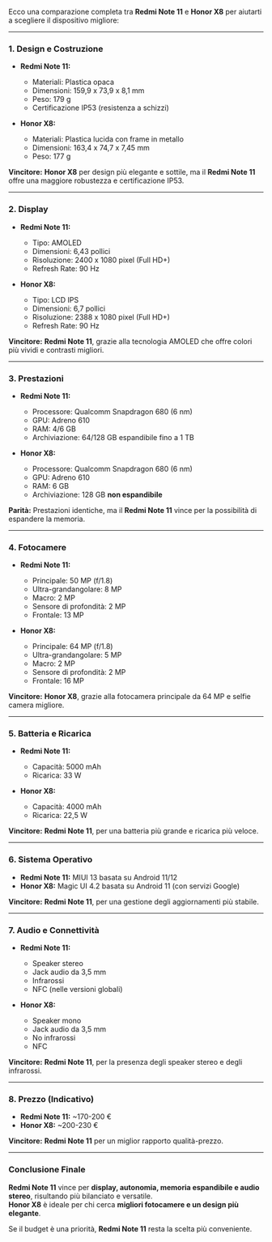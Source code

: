 Ecco una comparazione completa tra **Redmi Note 11** e **Honor X8** per aiutarti a scegliere il dispositivo migliore:  

---

### **1. Design e Costruzione**
- **Redmi Note 11:**  
  - Materiali: Plastica opaca  
  - Dimensioni: 159,9 x 73,9 x 8,1 mm  
  - Peso: 179 g  
  - Certificazione IP53 (resistenza a schizzi)  

- **Honor X8:**  
  - Materiali: Plastica lucida con frame in metallo  
  - Dimensioni: 163,4 x 74,7 x 7,45 mm  
  - Peso: 177 g  

**Vincitore:** **Honor X8** per design più elegante e sottile, ma il **Redmi Note 11** offre una maggiore robustezza e certificazione IP53.  

---

### **2. Display**
- **Redmi Note 11:**  
  - Tipo: AMOLED  
  - Dimensioni: 6,43 pollici  
  - Risoluzione: 2400 x 1080 pixel (Full HD+)  
  - Refresh Rate: 90 Hz  

- **Honor X8:**  
  - Tipo: LCD IPS  
  - Dimensioni: 6,7 pollici  
  - Risoluzione: 2388 x 1080 pixel (Full HD+)  
  - Refresh Rate: 90 Hz  

**Vincitore:** **Redmi Note 11**, grazie alla tecnologia AMOLED che offre colori più vividi e contrasti migliori.  

---

### **3. Prestazioni**
- **Redmi Note 11:**  
  - Processore: Qualcomm Snapdragon 680 (6 nm)  
  - GPU: Adreno 610  
  - RAM: 4/6 GB  
  - Archiviazione: 64/128 GB espandibile fino a 1 TB  

- **Honor X8:**  
  - Processore: Qualcomm Snapdragon 680 (6 nm)  
  - GPU: Adreno 610  
  - RAM: 6 GB  
  - Archiviazione: 128 GB **non espandibile**  

**Parità:** Prestazioni identiche, ma il **Redmi Note 11** vince per la possibilità di espandere la memoria.  

---

### **4. Fotocamere**
- **Redmi Note 11:**  
  - Principale: 50 MP (f/1.8)  
  - Ultra-grandangolare: 8 MP  
  - Macro: 2 MP  
  - Sensore di profondità: 2 MP  
  - Frontale: 13 MP  

- **Honor X8:**  
  - Principale: 64 MP (f/1.8)  
  - Ultra-grandangolare: 5 MP  
  - Macro: 2 MP  
  - Sensore di profondità: 2 MP  
  - Frontale: 16 MP  

**Vincitore:** **Honor X8**, grazie alla fotocamera principale da 64 MP e selfie camera migliore.

---

### **5. Batteria e Ricarica**
- **Redmi Note 11:**  
  - Capacità: 5000 mAh  
  - Ricarica: 33 W  

- **Honor X8:**  
  - Capacità: 4000 mAh  
  - Ricarica: 22,5 W  

**Vincitore:** **Redmi Note 11**, per una batteria più grande e ricarica più veloce.  

---

### **6. Sistema Operativo**
- **Redmi Note 11:** MIUI 13 basata su Android 11/12  
- **Honor X8:** Magic UI 4.2 basata su Android 11 (con servizi Google)  

**Vincitore:** **Redmi Note 11**, per una gestione degli aggiornamenti più stabile.  

---

### **7. Audio e Connettività**
- **Redmi Note 11:**  
  - Speaker stereo  
  - Jack audio da 3,5 mm  
  - Infrarossi  
  - NFC (nelle versioni globali)  

- **Honor X8:**  
  - Speaker mono  
  - Jack audio da 3,5 mm  
  - No infrarossi  
  - NFC  

**Vincitore:** **Redmi Note 11**, per la presenza degli speaker stereo e degli infrarossi.  

---

### **8. Prezzo (Indicativo)**
- **Redmi Note 11:** ~170-200 €  
- **Honor X8:** ~200-230 €  

**Vincitore:** **Redmi Note 11** per un miglior rapporto qualità-prezzo.  

---

### **Conclusione Finale**  
**Redmi Note 11** vince per **display, autonomia, memoria espandibile e audio stereo**, risultando più bilanciato e versatile.  
**Honor X8** è ideale per chi cerca **migliori fotocamere e un design più elegante**.  

Se il budget è una priorità, **Redmi Note 11** resta la scelta più conveniente.

